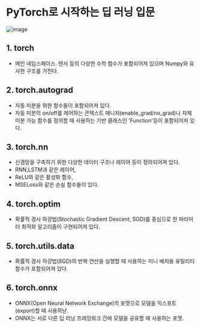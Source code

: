 # PyTorch로 시작하는 딥 러닝 입문
![image](https://user-images.githubusercontent.com/79825411/112557291-7b58c180-8e0f-11eb-9ecf-8b41f7013d70.png)

## 1. torch
- 메인 네임스페이스. 텐서 등의 다양한 수학 함수가 포함되어져 있으며 Numpy와 유사한 구조를 가진다.

## 2. torch.autograd
- 자동 미분을 위한 함수들이 포함되어져 있다.
- 자동 미분의 on/off를 제어하는 콘텍스트 매니저(enable_grad/no_grad)나 자체 미분 가능 함수를 정의할 때 사용하는 기반 클래스인 'Function'등이 포함되어져 있다.

## 3. torch.nn
- 신경망을 구축하기 위한 다양한 데이터 구조나 레이어 등이 정의되어져 있다. 
- RNN,LSTM과 같은 레이어, 
- ReLU와 같은 활성화 함수, 
- MSELoss와 같은 손실 함수들이 있다.

## 4. torch.optim
- 확률적 경사 하강법(Stochastic Gradient Descent, SGD)를 중심으로 한 파라미터 최적화 알고리즘이 구현되어져 있다.

## 5. torch.utils.data
- 확률적 경사 하강법(SGD)의 반복 연산을 실행할 때 사용하는 미니 배치용 유틸리티 함수가 포함되어져 있다.

## 6. torch.onnx
- ONNX(Open Neural Network Exchange)의 포맷으로 모델을 익스포트(export)할 때 사용하낟.
- ONNX는 서로 다른 딥 러닝 프레임워크 간에 모델을 공유할 때 사용하는 포맷.
